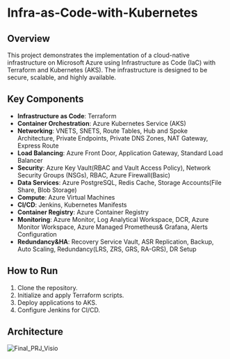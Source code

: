 # Infra-as-Code-with-Kubernetes

## Overview
This project demonstrates the implementation of a cloud-native infrastructure on Microsoft Azure using Infrastructure as Code (IaC) with Terraform and Kubernetes (AKS). The infrastructure is designed to be secure, scalable, and highly available.

## Key Components
- **Infrastructure as Code**: Terraform
- **Container Orchestration**: Azure Kubernetes Service (AKS)
- **Networking**: VNETS, SNETS, Route Tables, Hub and Spoke Architecture, Private Endpoints, Private DNS Zones, NAT Gateway, Express Route
- **Load Balancing**: Azure Front Door, Application Gateway, Standard Load Balancer
- **Security**: Azure Key Vault(RBAC and Vault Access Policy), Network Security Groups (NSGs), RBAC, Azure Firewall(Basic)
- **Data Services**: Azure PostgreSQL, Redis Cache, Storage Accounts(File Share, Blob Storage)
- **Compute**: Azure Virtual Machines
- **CI/CD**: Jenkins, Kubernetes Manifests
- **Container Registry**: Azure Container Registry
- **Monitoring**: Azure Monitor, Log Analytical Workspace, DCR, Azure Monitor Workspace, Azure Managed Prometheus& Grafana, Alerts Configuration
- **Redundancy&HA**: Recovery Service Vault, ASR Replication, Backup, Auto Scaling, Redundancy(LRS, ZRS, GRS, RA-GRS), DR Setup

## How to Run
1. Clone the repository.
2. Initialize and apply Terraform scripts.
3. Deploy applications to AKS.
4. Configure Jenkins for CI/CD.

## Architecture
![Final_PRJ_Visio](https://github.com/user-attachments/assets/9ea2b9b3-3bb8-4a8d-8836-852ef6441047)
